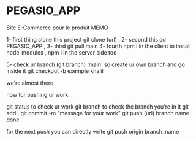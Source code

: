 # PEGASIO_APP
Site E-Commerce pour le produit MEMO

1- first thing clone this project git clone (url) ,
2- second this cd PEGASIO_APP ,
3- third  git pull main
4- fourth npm i in the client to install node-modules  ,  npm i in the server side too

5- check ur branch  (git branch) 'main'
so create ur own branch and go inside it 
git checkout -b exemple khalil

we're almost there 

now for pushing ur work 

git status to check ur work
git branch to check the branch you're in it 
git add . 
git commit -m "message for your work"
git push (url) branch name  done 

for the next push you can directly write git push origin branch_name